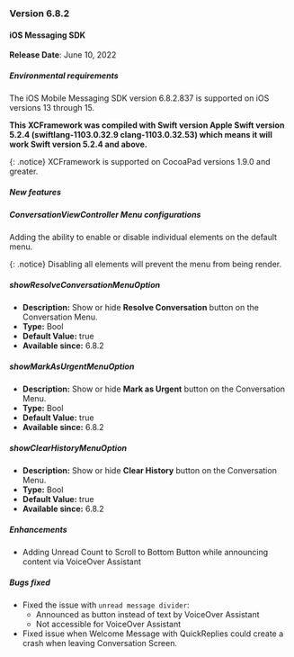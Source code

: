 ### Version 6.8.2
#### iOS Messaging SDK

**Release Date**: June 10, 2022

##### Environmental requirements

The iOS Mobile Messaging SDK version 6.8.2.837 is supported on iOS versions 13 through 15.

**This XCFramework was compiled with Swift version Apple Swift version 5.2.4 (swiftlang-1103.0.32.9 clang-1103.0.32.53) which means it will work Swift version 5.2.4 and above.**

{: .notice}
XCFramework is supported on CocoaPad versions 1.9.0 and greater.

##### New features

##### ConversationViewController Menu configurations

Adding the ability to enable or disable individual elements on the default menu.

{: .notice}
Disabling all elements will prevent the menu from being render.

##### showResolveConversationMenuOption
- **Description:** Show or hide **Resolve Conversation** button on the Conversation Menu.
- **Type:** Bool
- **Default Value:** true
- **Available since:** 6.8.2

##### showMarkAsUrgentMenuOption
- **Description:** Show or hide **Mark as Urgent** button on the Conversation Menu.
- **Type:** Bool
- **Default Value:** true
- **Available since:** 6.8.2

##### showClearHistoryMenuOption
- **Description:** Show or hide **Clear History** button on the Conversation Menu.
- **Type:** Bool
- **Default Value:** true
- **Available since:** 6.8.2

##### Enhancements

- Adding Unread Count to Scroll to Bottom Button while announcing content via VoiceOver Assistant

##### Bugs fixed

- Fixed the issue with `unread message divider`:
  - Announced as button instead of text by VoiceOver Assistant
  - Not accessible for VoiceOver Assistant
- Fixed issue when Welcome Message with QuickReplies could create a crash when leaving Conversation Screen.